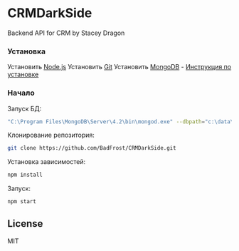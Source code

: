 # CRMDarkSide
Backend API for CRM by Stacey Dragon

### Установка
Установить [Node.js](https://nodejs.org/ru/)
Установить [Git](https://git-scm.com/)
Установить [MongoDB](https://www.mongodb.com/try/download/community?tck=docs_server) - [Инструкция по установке](https://docs.mongodb.com/manual/tutorial/install-mongodb-on-windows/)

### Начало
Запуск БД:
```sh
"C:\Program Files\MongoDB\Server\4.2\bin\mongod.exe" --dbpath="c:\data\db"
```
Клонирование репозитория:
```sh
git clone https://github.com/BadFrost/CRMDarkSide.git
```
Установка зависимостей:
```sh
npm install
```
Запуск:
```sh
npm start
```

License
----

MIT
